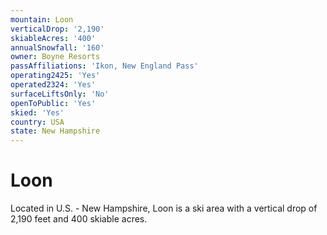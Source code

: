 ```yaml
---
mountain: Loon
verticalDrop: '2,190'
skiableAcres: '400'
annualSnowfall: '160'
owner: Boyne Resorts
passAffiliations: 'Ikon, New England Pass'
operating2425: 'Yes'
operated2324: 'Yes'
surfaceLiftsOnly: 'No'
openToPublic: 'Yes'
skied: 'Yes'
country: USA
state: New Hampshire
---
```


# Loon

Located in U.S. - New Hampshire, Loon is a ski area with a vertical drop of 2,190 feet and 400 skiable acres.
